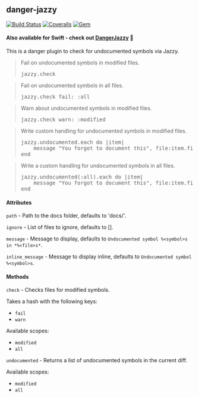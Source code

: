 ## danger-jazzy
[![Build Status](https://img.shields.io/travis/fwal/danger-jazzy.svg)](https://travis-ci.org/fwal/danger-jazzy)
[![Coveralls](https://img.shields.io/coveralls/fwal/danger-jazzy.svg)](https://coveralls.io/github/fwal/danger-jazzy)
[![Gem](https://img.shields.io/gem/v/danger-jazzy.svg)](http://rubygems.org/gems/danger-jazzy)

#### Also available for Swift - check out [DangerJazzy](https://github.com/fwal/DangerJazzy) 🎉

This is a danger plugin to check for undocumented symbols via Jazzy.

<blockquote>Fail on undocumented symbols in modified files.
  <pre>
jazzy.check</pre>
</blockquote>

<blockquote>Fail on undocumented symbols in all files.
  <pre>
jazzy.check fail: :all</pre>
</blockquote>

<blockquote>Warn about undocumented symbols in modified files.
  <pre>
jazzy.check warn: :modified</pre>
</blockquote>

<blockquote>Write custom handling for undocumented symbols in modified files.
  <pre>
jazzy.undocumented.each do |item|
    message "You forgot to document this", file:item.file, line:item.line
end</pre>
</blockquote>

<blockquote>Write a custom handling for undocumented symbols in all files.
  <pre>
jazzy.undocumented(:all).each do |item|
    message "You forgot to document this", file:item.file, line:item.line
end</pre>
</blockquote>


#### Attributes

`path` - Path to the docs folder, defaults to 'docs/'.

`ignore` - List of files to ignore, defaults to [].

`message` -  Message to display, defaults to `Undocumented symbol %<symbol>s in *%<file>s*`.

`inline_message` - Message to display inline, defaults to `Undocumented symbol %<symbol>s`.


#### Methods

`check` - Checks files for modified symbols.

Takes a hash with the following keys:

 * `fail`
 * `warn`

Available scopes:

 * `modified`
 * `all`

`undocumented` - Returns a list of undocumented symbols in the current diff.

Available scopes:

 * `modified`
 * `all`
